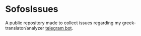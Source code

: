 # SofosIssues

A public repository made to collect issues regarding my greek-translator/analyzer [telegram bot](https://t.me/feg_exe_greek1_bot).

##
